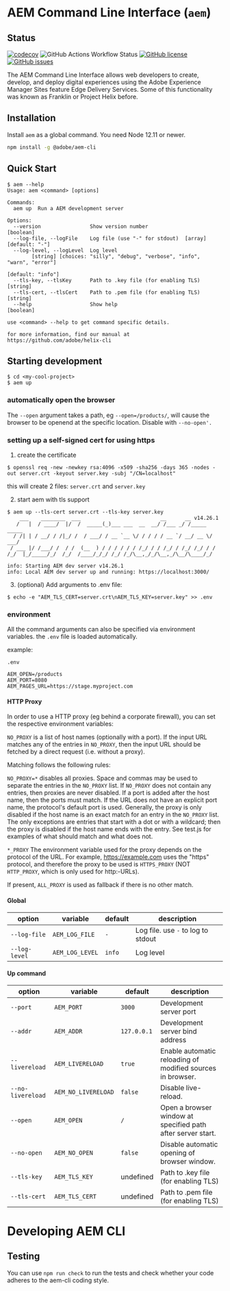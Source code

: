 # AEM Command Line Interface (`aem`)

## Status

[![codecov](https://img.shields.io/codecov/c/github/adobe/helix-cli.svg)](https://codecov.io/gh/adobe/helix-cli)
![GitHub Actions Workflow Status](https://img.shields.io/github/actions/workflow/status/adobe/helix-cli/main.yaml)
[![GitHub license](https://img.shields.io/github/license/adobe/helix-cli.svg)](https://github.com/adobe/helix-cli/blob/master/LICENSE.txt)
[![GitHub issues](https://img.shields.io/github/issues/adobe/helix-cli.svg)](https://github.com/adobe/helix-cli/issues)

The AEM Command Line Interface allows web developers to create, develop, and deploy digital experiences using the Adobe Experience Manager Sites feature Edge Delivery Services. Some of this functionality was known as Franklin or Project Helix before.

## Installation

Install `aem` as a global command. You need Node 12.11 or newer.

```bash
npm install -g @adobe/aem-cli
```

## Quick Start

```
$ aem --help
Usage: aem <command> [options]

Commands:
  aem up  Run a AEM development server

Options:
  --version                Show version number                         [boolean]
  --log-file, --logFile    Log file (use "-" for stdout)  [array] [default: "-"]
  --log-level, --logLevel  Log level
        [string] [choices: "silly", "debug", "verbose", "info", "warn", "error"]
                                                               [default: "info"]
  --tls-key, --tlsKey      Path to .key file (for enabling TLS)        [string]
  --tls-cert, --tlsCert    Path to .pem file (for enabling TLS)        [string]
  --help                   Show help                                   [boolean]

use <command> --help to get command specific details.

for more information, find our manual at https://github.com/adobe/helix-cli
```

## Starting development

```
$ cd <my-cool-project>
$ aem up
```

### automatically open the browser

The `--open` argument takes a path, eg `--open=/products/`, will cause the browser to be openend
at the specific location. Disable with `--no-open'.`

### setting up a self-signed cert for using https

1. create the certificate


```
$ openssl req -new -newkey rsa:4096 -x509 -sha256 -days 365 -nodes -out server.crt -keyout server.key -subj "/CN=localhost"
```

this will create 2 files: `server.crt` and `server.key`

2. start aem with tls support

```
$ aem up --tls-cert server.crt --tls-key server.key
    ___    ________  ___                          __      __ v14.26.1
   /   |  / ____/  |/  /  _____(_)___ ___  __  __/ /___ _/ /_____  _____
  / /| | / __/ / /|_/ /  / ___/ / __ `__ \/ / / / / __ `/ __/ __ \/ ___/
 / ___ |/ /___/ /  / /  (__  ) / / / / / / /_/ / / /_/ / /_/ /_/ / /
/_/  |_/_____/_/  /_/  /____/_/_/ /_/ /_/\__,_/_/\__,_/\__/\____/_/

info: Starting AEM dev server v14.26.1
info: Local AEM dev server up and running: https://localhost:3000/
```

3. (optional) Add arguments to .env file:

```
$ echo -e "AEM_TLS_CERT=server.crt\nAEM_TLS_KEY=server.key" >> .env
```

### environment

All the command arguments can also be specified via environment variables. the `.env` file is
loaded automatically.

example:

`.env`
```dotenv
AEM_OPEN=/products
AEM_PORT=8080
AEM_PAGES_URL=https://stage.myproject.com
```

#### HTTP Proxy

In order to use a HTTP proxy (eg behind a corporate firewall), you can set the respective environment variables:

`NO_PROXY` is a list of host names (optionally with a port). If the input URL matches any of the entries in `NO_PROXY`, then the input URL should be fetched by a direct request (i.e. without a proxy).

Matching follows the following rules:

`NO_PROXY=*` disables all proxies.
Space and commas may be used to separate the entries in the `NO_PROXY` list.
If `NO_PROXY` does not contain any entries, then proxies are never disabled.
If a port is added after the host name, then the ports must match. If the URL does not have an explicit port name, the protocol's default port is used.
Generally, the proxy is only disabled if the host name is an exact match for an entry in the `NO_PROXY` list. The only exceptions are entries that start with a dot or with a wildcard; then the proxy is disabled if the host name ends with the entry.
See test.js for examples of what should match and what does not.

`*_PROXY`
The environment variable used for the proxy depends on the protocol of the URL. For example, https://example.com uses the "https" protocol, and therefore the proxy to be used is `HTTPS_PROXY` (NOT `HTTP_PROXY`, which is only used for http:-URLs).

If present, `ALL_PROXY` is used as fallback if there is no other match.

#### Global

| option | variable | default | description |
|--------|----------|---------|-------------|
| `--log-file` | `AEM_LOG_FILE` | `-` | Log file. use `-` to log to stdout |
| `--log-level` | `AEM_LOG_LEVEL` | `info` | Log level |

#### Up command

| option            | variable            | default     | description                                                 |
|-------------------|---------------------|-------------|-------------------------------------------------------------|
| `--port`          | `AEM_PORT`          | `3000`      | Development server port                                     |
| `--addr`          | `AEM_ADDR`          | `127.0.0.1` | Development server bind address                             |
| `--livereload`    | `AEM_LIVERELOAD`    | `true`      | Enable automatic reloading of modified sources in browser.  |
| `--no-livereload` | `AEM_NO_LIVERELOAD` | `false`     | Disable live-reload.                                        |
| `--open`          | `AEM_OPEN`          | `/`         | Open a browser window at specified path after server start. |
| `--no-open`       | `AEM_NO_OPEN`       | `false`     | Disable automatic opening of browser window.                |
| `--tls-key`       | `AEM_TLS_KEY`       | undefined   | Path to .key file (for enabling TLS)                        |
| `--tls-cert`      | `AEM_TLS_CERT`      | undefined   | Path to .pem file (for enabling TLS)                        |

# Developing AEM CLI

## Testing

You can use `npm run check` to run the tests and check whether your code adheres
to the aem-cli coding style.

